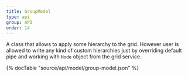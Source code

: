 ```yaml
---
title: GroupModel
type: api
group: API
order: 14
---
```

A class that allows to apply some hierarchy to the grid.
However user is allowed to write any kind of custom hierarchies just by overriding default pipe and
working with `Node` object from the grid service.

{% docTable "source/api/model/group-model.json" %}


